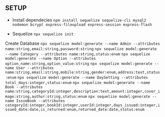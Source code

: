 ## SETUP

- Install dependecies
`npm install sequelize sequelize-cli mysql2 nodemon bcrypt express-fileupload express-session express-flash`

- Sequelize
`npx sequelize init`

Create Database
`npx sequelize model:generate --name Admin --attributes name:string,email:string,password:string`
`npx sequelize model:generate --name Category --attributes name:string,status:enum`
`npx sequelize model:generate --name Option --attributes option_name:string,option_value:string`
`npx sequelize model:generate --name User --attributes name:string,email:string,mobile:string,gender:enum,address:text,status:enum`
`npx sequelize model:generate --name DaySetting --attributes total_days:integer,status:enum`
`npx sequelize model:generate --name Book --attributes name:string,categoryId:integer,description:text,amount:integer,cover_image:string,author:string,status:enum`
`npx sequelize model:generate --name IssueBook --attributes categoryId:integer,bookId:integer,userId:integer,days_issued:integer,issued_date:date,is_returned:enum,returned_date:date,status:enum`